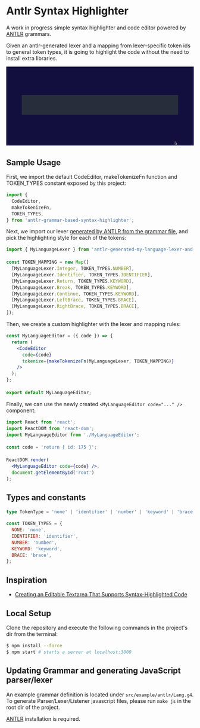 # Antlr Syntax Highlighter

A work in progress simple syntax highlighter and code editor powered by [ANTLR](https://www.antlr.org/) grammars.

Given an antlr-generated lexer and a mapping from lexer-specific token ids to general token types, it is going to highlight the code without the need to install extra libraries.

<img width="700" src="/assets/preview.gif" />

## Sample Usage

First, we import the default CodeEditor, makeTokenizeFn function and TOKEN_TYPES constant exposed by this project:

```jsx
import {
  CodeEditor,
  makeTokenizeFn,
  TOKEN_TYPES,
} from 'antlr-grammar-based-syntax-highlighter';
```

Next, we import our lexer [generated by ANTLR from the grammar file](https://github.com/antlr/antlr4/blob/master/doc/javascript-target.md), and pick the highlighting style for each of the tokens:

```jsx
import { MyLanguageLexer } from 'antlr-generated-my-language-lexer-and-parser';

const TOKEN_MAPPING = new Map([
  [MyLanguageLexer.Integer, TOKEN_TYPES.NUMBER],
  [MyLanguageLexer.Identifier, TOKEN_TYPES.IDENTIFIER],
  [MyLanguageLexer.Return, TOKEN_TYPES.KEYWORD],
  [MyLanguageLexer.Break, TOKEN_TYPES.KEYWORD],
  [MyLanguageLexer.Continue, TOKEN_TYPES.KEYWORD],
  [MyLanguageLexer.LeftBrace, TOKEN_TYPES.BRACE],
  [MyLanguageLexer.RightBrace, TOKEN_TYPES.BRACE],
]);
```

Then, we create a custom highlighter with the lexer and mapping rules:

```jsx
const MyLanguageEditor = ({ code }) => {
  return (
    <CodeEditor
      code={code}
      tokenize={makeTokenizeFn(MyLanguageLexer, TOKEN_MAPPING)}
    />
  );
};

export default MyLanguageEditor;
```

Finally, we can use the newly created `<MyLanguageEditor code="..." />` component:

```jsx
import React from 'react';
import ReactDOM from 'react-dom';
import MyLanguageEditor from './MyLanguageEditor';

const code = 'return { id: 175 }';

ReactDOM.render(
  <MyLanguageEditor code={code} />,
  document.getElementById('root')
);
```

## Types and constants

```ts
type TokenType = 'none' | 'identifier' | 'number' | 'keyword' | 'brace';
```

```js
const TOKEN_TYPES = {
  NONE: 'none',
  IDENTIFIER: 'identifier',
  NUMBER: 'number',
  KEYWORD: 'keyword',
  BRACE: 'brace',
};
```

## Inspiration

- [Creating an Editable Textarea That Supports Syntax-Highlighted Code](https://css-tricks.com/creating-an-editable-textarea-that-supports-syntax-highlighted-code/)

## Local Setup

Clone the repository and execute the following commands in the project's dir from the terminal:

```bash
$ npm install --force
$ npm start # starts a server at localhost:3000
```

## Updating Grammar and generating JavaScript parser/lexer

An example grammar definition is located under `src/example/antlr/Lang.g4`. To generate Parser/Lexer/Listener javascript files, please run `make js` in the root dir of the project.

[ANTLR](https://www.antlr.org/) installation is required.
